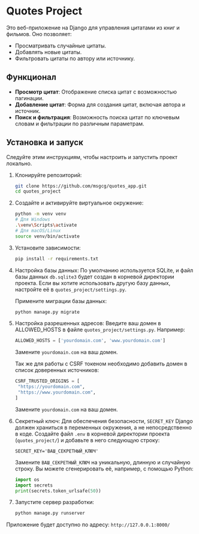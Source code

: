 # Quotes Project

Это веб-приложение на Django для управления цитатами из книг и фильмов. Оно позволяет:

- Просматривать случайные цитаты.
- Добавлять новые цитаты.
- Фильтровать цитаты по автору или источнику.

## Функционал

- **Просмотр цитат**: Отображение списка цитат с возможностью пагинации.
- **Добавление цитат**: Форма для создания цитат, включая автора и источник.
- **Поиск и фильтрация**: Возможность поиска цитат по ключевым словам и фильтрации по различным параметрам.



## Установка и запуск

Следуйте этим инструкциям, чтобы настроить и запустить проект локально.

1. Клонируйте репозиторий:
   ```bash
   git clone https://github.com/msgcg/quotes_app.git
   cd quotes_project
   ```
2. Создайте и активируйте виртуальное окружение:
   ```bash
   python -m venv venv
   # Для Windows
   .\venv\Scripts\activate
   # Для macOS/Linux
   source venv/bin/activate
   ```
3. Установите зависимости:
   ```bash
   pip install -r requirements.txt
   ```
4. Настройка базы данных:
   По умолчанию используется SQLite, и файл базы данных `db.sqlite3` будет создан в корневой директории проекта. Если вы хотите использовать другую базу данных, настройте её в `quotes_project/settings.py`.

   Примените миграции базы данных:
   ```bash
   python manage.py migrate
   ```
5. Настройка разрешенных адресов:
   Введите ваш домен в ALLOWED_HOSTS в файле `quotes_project/settings.py`. Например:
   ```python
   ALLOWED_HOSTS = ['yourdomain.com', 'www.yourdomain.com']
   ```
   Замените `yourdomain.com` на ваш домен.

   Так же для работы с CSRF токеном необходимо добавить домен в список доверенных источников:
   ```python
   CSRF_TRUSTED_ORIGINS = [
    "https://yourdomain.com",
    "https://www.yourdomain.com",
   ]
   ```
   Замените `yourdomain.com` на ваш домен.

6. Секретный ключ:
   Для обеспечения безопасности, `SECRET_KEY` Django должен храниться в переменных окружения, а не непосредственно в коде. Создайте файл `.env` в корневой директории проекта (`quotes_project/`) и добавьте в него следующую строку:

   ```
   SECRET_KEY='ВАШ_СЕКРЕТНЫЙ_КЛЮЧ'
   ```

   Замените `ВАШ_СЕКРЕТНЫЙ_КЛЮЧ` на уникальную, длинную и случайную строку. Вы можете сгенерировать её, например, с помощью Python:

   ```python
   import os
   import secrets
   print(secrets.token_urlsafe(50))
   ```
7. Запустите сервер разработки:
   ```bash
   python manage.py runserver
   ```

Приложение будет доступно по адресу: `http://127.0.0.1:8000/`





